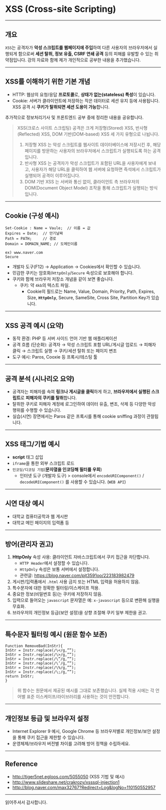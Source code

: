 # XSS (Cross-site Scripting)

---

## 개요

`XSS`는 공격자가 **악성 스크립트를 웹페이지에 주입**하여 다른 사용자의 브라우저에서 실행되게 함으로써 **세션 탈취, 정보 유출, CSRF 연쇄 공격** 등의 피해를 유발할 수 있는 취약점입니다. 강의 자료와 함께 제가 개인적으로 공부한 내용을 추가했습니다.

---

## XSS를 이해하기 위한 기본 개념
 
- HTTP: 웹상의 요청/응답 **프로토콜**로, **상태가 없는(stateless) 특성**이 있습니다.
- Cookie: 서버가 클라이언트에 저장하는 작은 데이터로 세션 유지 등에 사용됩니다. XSS 공격 시 **쿠키가 탈취되면 세션 도용이 가능**합니다.

추가적으로 정보처리기사 및 프론트엔드 공부 중에 정리한 내용을 공유합니다.

> XSS(크로스 사이트 스크립팅) 공격은 크게 저장형(Stored) XSS, 반사형(Reflected) XSS, DOM 기반(DOM-based) XSS 세 가지 유형으로 나뉩니다. 
> 1. 저장형 XSS 는 악성 스크립트를 웹사이트 데이터베이스에 저장시킨 후, 해당 페이지를 방문하는 사용자의 브라우저에서 스크립트가 실행되도록 하는 공격입니다. 
> 2. 반사형 XSS 는 공격자가 악성 스크립트가 포함된 URL을 사용자에게 보내고, 사용자가 해당 URL을 클릭하여 웹 서버에 요청하면 즉석에서 스크립트가 실행되어 공격이 이루어집니다. 
> 3. DOM 기반 XSS 는 서버와 통신 없이, 클라이언트 측 브라우저의 DOM(Document Object Model) 조작을 통해 스크립트가 실행되는 방식입니다. 


---

## Cookie (구성 예시)

```http
Set-Cookie : Name = Vaule;  // 이름 = 값
Expires = Date;  // 만기날짜
Path = PATH;     // 경로
Domain = DOMAIN_NAME; // 도메인이름

ex) www.naver.com
Secure
```

- 개발자 도구(F12) → Application → Cookies에서 확인할 수 있습니다.
- 민감한 쿠키는 암호화/`HttpOnly`/`Secure` 속성으로 보호해야 합니다.
- 쿠키와 함께 브라우저 저장소 개념을 같이 보면 좋습니다.
    - 쿠키: 약 `4kb`의 텍스트 파일. 
        - Cookie의 필드로는 Name, Value, Domain, Priority, Path, Expires, Size, **`HttpOnly`**, Secure, SameSite, Cross Site, Partition Key가 있습니다.

---

## XSS 공격 예시 (요약)

- 동작 환경: PHP 등 서버 사이드 언어 기반 웹 애플리케이션
- 공격 흐름 (단순화): 공격자 → 악성 스크립트 포함 URL/게시글 업로드 → 피해자 클릭 → 스크립트 실행 → 쿠키/세션 탈취 또는 페이지 변조
- 도구 예시: Paros, Cooxie 등 프록시/테스팅 툴

---

## 공격 분석 (시나리오 요약)

- 공격자는 피해자를 속여 **링크나 게시글을 클릭**하게 하고, **브라우저에서 실행된 스크립트**로 **피해자의 쿠키를 탈취**합니다.
- 탈취한 쿠키로 피해자 계정에 로그인하여 데이터 유출, 변조, 삭제 등 다양한 악성 행위를 수행할 수 있습니다.
- 실습(시연) 장면에서는 Paros 같은 프록시를 통해 cookie sniffing 과정이 관찰됩니다.

---

## XSS 태그/기법 예시

- **script** 태그 삽입
- `iframe`을 통한 외부 스크립트 로드
- `인코딩/디코딩 기법`(**문자열을 인코딩해 필터를 우회**)
    - 인터넷 도구 (개발자 도구) > console에서 `encodeURIComponent()` / `decodeURIComponent()` 를 사용할 수 있습니다. (`WEB API`)

---

## 시연 대상 예시

- 대학교 컴퓨터공학과 웹 게시판
- 대학교 메인 페이지의 입력폼 등

---

## 방어(관리자 권고)

1. **HttpOnly** 속성 사용: 클라이언트 자바스크립트에서 쿠키 접근을 차단합니다.
    - `HTTP Header`에서 설정할 수 있습니다.
    - `HttpOnly` 속성은 보통 서버에서 설정합니다.
    - 관련글: https://blog.naver.com/pjt3591oo/223183982479
2. 게시판/입력폼에서 `.html` 사용 금지 또는 HTML 입력을 허용하지 않음.
3. 특수문자에 대한 정확한 필터링/이스케이프 적용.
4. 중요한 정보(비밀번호 등)는 쿠키에 저장하지 않음.
5. 입력으로 들어오는 `javascript` 문자열은 예: `x-javascript` 등으로 변환해 실행을 무효화.
6. 브라우저의 개인정보 등급(보안 설정)을 상향 조절해 쿠키 일부 제한을 권고.

---

## 특수문자 필터링 예시 (원문 함수 보존)

```
Function RemoveBad(InStr){
InStr = Instr.replace(/\</g,””);
InStr = Instr.replace(/\>/g,””);
InStr = Instr.replace(/\”/g,””);
InStr = Instr.replace(/\’/g,””);
InStr = Instr.replace(/\%/g,””);
InStr = Instr.replace(/\;/g,””);
return InStr;
}
```

> 위 함수는 원문에서 제공된 예시를 그대로 보존했습니다. 실제 적용 시에는 각 언어별 표준 이스케이프/라이브러리를 사용하는 것이 안전합니다.

---

## 개인정보 등급 및 브라우저 설정

- Internet Explorer 9 예시, Google Chrome 등 브라우저별로 개인정보/보안 설정을 통해 쿠키 접근을 제한할 수 있습니다.
- 운영체제/브라우저 버전별 차이를 고려해 방어 정책을 수립하세요.

---

## Reference

- http://tiger5net.egloos.com/5055050  (XSS 기법 및 예시)
- http://www.slideshare.net/crakrozy/xsssql-injection1
- http://blog.naver.com/max32767?Redirect=Log&logNo=110150552957

---

읽어주셔서 감사합니다.
